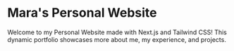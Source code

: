 # Mara's Personal Website

Welcome to my Personal Website made with Next.js and Tailwind CSS! This dynamic portfolio showcases more about me, my experience, and projects. 